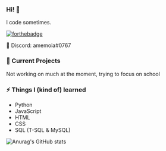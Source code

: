 ### Hi! 👋
I code sometimes.

[![forthebadge](https://forthebadge.com/images/badges/powered-by-black-magic.svg)](https://forthebadge.com)

💬 Discord: amemoia#0767

### 🔭 Current Projects
Not working on much at the moment, trying to focus on school

### ⚡ Things I (kind of) learned
- Python
- JavaScript
- HTML
- CSS
- SQL (T-SQL & MySQL)

![Anurag's GitHub stats](https://github-readme-stats.vercel.app/api?username=notLeM&show_icons=true&theme=tokyonight)
